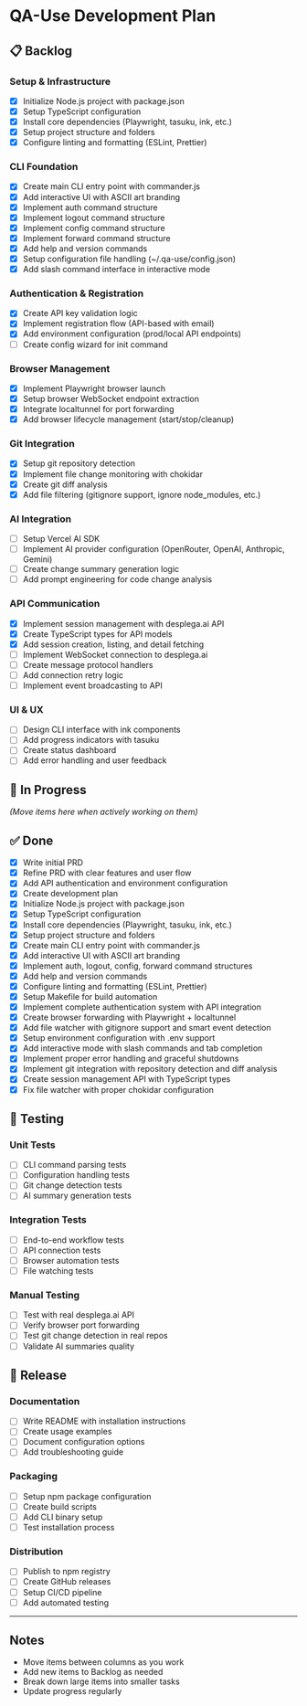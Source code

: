 # QA-Use Development Plan

## 📋 Backlog

### Setup & Infrastructure
- [x] Initialize Node.js project with package.json
- [x] Setup TypeScript configuration
- [x] Install core dependencies (Playwright, tasuku, ink, etc.)
- [x] Setup project structure and folders
- [x] Configure linting and formatting (ESLint, Prettier)

### CLI Foundation
- [x] Create main CLI entry point with commander.js
- [x] Add interactive UI with ASCII art branding
- [x] Implement auth command structure
- [x] Implement logout command structure
- [x] Implement config command structure
- [x] Implement forward command structure
- [x] Add help and version commands
- [x] Setup configuration file handling (~/.qa-use/config.json)
- [x] Add slash command interface in interactive mode

### Authentication & Registration
- [x] Create API key validation logic
- [x] Implement registration flow (API-based with email)
- [x] Add environment configuration (prod/local API endpoints)
- [ ] Create config wizard for init command

### Browser Management
- [x] Implement Playwright browser launch
- [x] Setup browser WebSocket endpoint extraction
- [x] Integrate localtunnel for port forwarding
- [x] Add browser lifecycle management (start/stop/cleanup)

### Git Integration
- [x] Setup git repository detection
- [x] Implement file change monitoring with chokidar
- [x] Create git diff analysis
- [x] Add file filtering (gitignore support, ignore node_modules, etc.)

### AI Integration
- [ ] Setup Vercel AI SDK
- [ ] Implement AI provider configuration (OpenRouter, OpenAI, Anthropic, Gemini)
- [ ] Create change summary generation logic
- [ ] Add prompt engineering for code change analysis

### API Communication
- [x] Implement session management with desplega.ai API
- [x] Create TypeScript types for API models
- [x] Add session creation, listing, and detail fetching
- [ ] Implement WebSocket connection to desplega.ai
- [ ] Create message protocol handlers
- [ ] Add connection retry logic
- [ ] Implement event broadcasting to API

### UI & UX
- [ ] Design CLI interface with ink components
- [ ] Add progress indicators with tasuku
- [ ] Create status dashboard
- [ ] Add error handling and user feedback

## 🚧 In Progress

*(Move items here when actively working on them)*

## ✅ Done

- [x] Write initial PRD
- [x] Refine PRD with clear features and user flow
- [x] Add API authentication and environment configuration
- [x] Create development plan
- [x] Initialize Node.js project with package.json
- [x] Setup TypeScript configuration
- [x] Install core dependencies (Playwright, tasuku, ink, etc.)
- [x] Setup project structure and folders
- [x] Create main CLI entry point with commander.js
- [x] Add interactive UI with ASCII art branding
- [x] Implement auth, logout, config, forward command structures
- [x] Add help and version commands
- [x] Configure linting and formatting (ESLint, Prettier)
- [x] Setup Makefile for build automation
- [x] Implement complete authentication system with API integration
- [x] Create browser forwarding with Playwright + localtunnel
- [x] Add file watcher with gitignore support and smart event detection
- [x] Setup environment configuration with .env support
- [x] Add interactive mode with slash commands and tab completion
- [x] Implement proper error handling and graceful shutdowns
- [x] Implement git integration with repository detection and diff analysis
- [x] Create session management API with TypeScript types
- [x] Fix file watcher with proper chokidar configuration

## 🧪 Testing

### Unit Tests
- [ ] CLI command parsing tests
- [ ] Configuration handling tests
- [ ] Git change detection tests
- [ ] AI summary generation tests

### Integration Tests
- [ ] End-to-end workflow tests
- [ ] API connection tests
- [ ] Browser automation tests
- [ ] File watching tests

### Manual Testing
- [ ] Test with real desplega.ai API
- [ ] Verify browser port forwarding
- [ ] Test git change detection in real repos
- [ ] Validate AI summaries quality

## 🚀 Release

### Documentation
- [ ] Write README with installation instructions
- [ ] Create usage examples
- [ ] Document configuration options
- [ ] Add troubleshooting guide

### Packaging
- [ ] Setup npm package configuration
- [ ] Create build scripts
- [ ] Add CLI binary setup
- [ ] Test installation process

### Distribution
- [ ] Publish to npm registry
- [ ] Create GitHub releases
- [ ] Setup CI/CD pipeline
- [ ] Add automated testing

---

## Notes
- Move items between columns as you work
- Add new items to Backlog as needed
- Break down large items into smaller tasks
- Update progress regularly